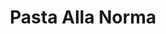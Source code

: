 ---
title: 'Pasta Alla Norma'
type: 'Spaghetti'
description: 'Lorem ipsum dolor sit amet consectetur adipisicing elit. Obcaecati sint cumque voluptatem cupiditate odit corporis.'
price: 89
---